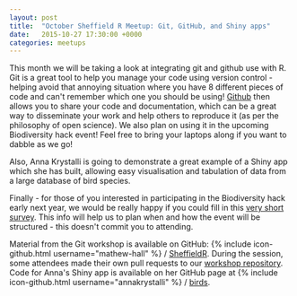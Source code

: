 ```yaml
---
layout: post
title:  "October Sheffield R Meetup: Git, GitHub, and Shiny apps"
date:   2015-10-27 17:30:00 +0000
categories: meetups
---
```

This month we will be taking a look at integrating git and github use with R. Git is a great tool to help you manage your code using version control - helping avoid that annoying situation where you have 8 different pieces of code and can't remember which one you should be using! [Github](http://github.com) then allows you to share your code and documentation, which can be a great way to disseminate your work and help others to reproduce it (as per the philosophy of open science). We also plan on using it in the upcoming Biodiversity hack event! Feel free to bring your laptops along if you want to dabble as we go!

Also, Anna Krystalli is going to demonstrate a great example of a Shiny app which she has built, allowing easy visualisation and tabulation of data from a large database of bird species.

Finally - for those of you interested in participating in the Biodiversity hack early next year, we would be really happy if you could fill in this [very short survey](http://bit.ly/1RWxJ7l). This info will help us to plan when and how the event will be structured - this doesn't commit you to attending.

Material from the Git workshop is available on GitHub: {% include icon-github.html username="mathew-hall" %} / [SheffieldR](https://github.com/mathew-hall/SheffieldR/blob/master/Git%20Tutorial/tutorial.md). During the session, some attendees made their own pull requests to our [workshop repository](https://github.com/SheffieldR/git-workshop). Code for Anna's Shiny app is available on her GitHub page at {% include icon-github.html username="annakrystalli" %} / [birds](https://github.com/annakrystalli/birds).